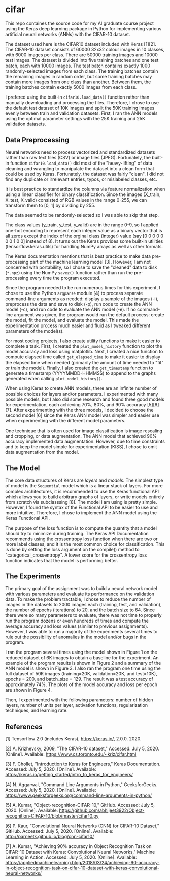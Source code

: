 # cifar

This repo containes the source code for my AI graduate course project using the Keras deep learning package in Python for implementing various artificial neural networks (ANNs) with the CIFAR-10 dataset.

The dataset used here is the CIFAR10 dataset included with Keras [1][2]. The CIFAR-10 dataset consists of 60000 32x32 colour images in 10 classes, with 6000 images per class. There are 50000 training images and 10000 test images. The dataset is divided into five training batches and one test batch, each with 10000 images. The test batch contains exactly 1000 randomly-selected images from each class. The training batches contain the remaining images in random order, but some training batches may contain more images from one class than another. Between them, the training batches contain exactly 5000 images from each class.

I prefered using the built-in `cifar10.load_data()` function rather than manually downloading and processing the files. Therefore, I chose to use the default test dataset of 10K images and split the 50K training images evenly between train and validation datasets. First, I ran the ANN models using the optimal parameter settings with the 25K training and 25K validation datasets. 

## Data Preprocessing

Neural networks need to process vectorized and standardized datasets rather than raw text files (CSV) or image files (JPEG). Fortunately, the built-in function `cifar10.load_data()` did most of the "heavy-lifting" of data cleaning and wrangling to manipulate the dataset into a clean form that could be used by Keras. Fortunately, the dataset was fairly "clean". I did not find any duplicate or irrelevant entries, typos, or mislabeled classes, etc. 

It is best practice to standardize the columns via feature normalization when using a linear classifier for binary classification. Since the images (X_train, X_test, X_valid) consisted of RGB values in the range 0-255, we can transform them to [0, 1] by dividing by 255. 

The data seemed to be randomly-selected so I was able to skip that step.

The class values (y_train, y_test, y_valid) are in the range 0-9, so I applied one-hot encoding to represent each integer value as a binary vector that is all zeros except the index of the orginal class (integer) value (say [0 0 0 0 0 0 0 1 0 0] instead of 8). It turns out the Keras provides some built-in utilities (tensorflow.keras.utils) for handling NumPy arrays as well as other formats. 

The Keras documentation mentions that is best practice to make data pre-processing part of the machine learning model [3]. However, I am not concerned with portabiliity, so I chose to save the "cleaned" data to disk (`*.npz`) using the NumPy `savez()` function rather than run the pre-processing every time the program executed.

Since the program needed to be run numerous times for this experiment, I chose to use the Python `argparse` module [4] to process separate command-line arguments as needed: display a sample of the images (-i), preprocess the data and save to disk (-p), run code to create the ANN model (-c), and run code to evaluate the ANN model (-e). If no command-line argument was given, the program would run the default process: create the model, fit the model, and evaluate the model. This made the experimentation process much easier and fluid as I tweaked different parameters of the model(s).

For most coding projects, I also create utility functions to make it easier to complete a task. First, I created the `plot_model_history` function to plot the model accuracy and loss using matplotlib. Next, I created a nice function to compute elapsed time called `get_elapsed_time` to make it easier to display the elapsed time when needed (primarily the amount of time needed to "fit" or train the model). Finally, I also created the `get_timestamp` function to generate a timestamp (YYYYMMDD-HHMMSS) to append to the graphs generated when calling `plot_model_history()`.

When using Keras to create ANN models, there are an infinite number of possible choices for layers and/or parameters. I experimented with many possible models, but I also did some research and found three good models for experimentation, each achieving 70%, 80%, and 90% accuracy [5][6][7]. After experimenting with the three models, I decided to choose the second model [6] since the Keras ANN model was simpler and easier use when experimenting with the different model parameters.

One technique that is often used for image classification is image rescaling and cropping, or data augmentation. The ANN model that achieved 90% accuracy implemented data augmentation. However, due to time constraints and to keep the model simple for experimentation (KISS), I chose to omit data augmentation from the model.

## The Model

The core data structures of Keras are _layers_ and _models_. The simplest type of model is the `Sequential` model which is a linear stack of layers. For more complex architectures, it is recommended to use the Keras functional API which allows you to build arbitrary graphs of layers, or write models entirely from scratch via subclasssing [8]. The model I am using is pretty simple. However, I found the syntax of the Functional API to be easier to use and more intuitive. Therefore, I chose to implement the ANN model using the Keras Functional API.

The purpose of the loss function is to compute the quantity that a model should try to minimize during training. The Keras API Documentation recommends using the crossentropy loss function when there are two or more label classes, and it is the most common choice for classification. This is done by setting the loss argument on the compile() method to "categorical_crossentropy". A lower score for the crossentropy loss function indicates that the model is performing better.

## The Experiments

The primary goal of the assignment was to build a neural network model with various parameters and evaluate its performance on the validation data. To make the problem tractable, I chose to reduce the number of images in the datasets to 2000 images each (training, test, and validation), the number of epochs (iterations) to 20, and the batch size to 64. Since there were so many parameters to evaluate, there was not time to properly run the program dozens or even hundreds of times and compute the average accuracy and loss values (similar to previous assignments). However, I was able to run a majority of the experiments several times to rule out the possibility of anomalies in the model and/or bugs in the program.

I ran the program several times using the model shown in Figure 1 on the reduced dataset of 6K images to obtain a baseline for the experiment. An example of the program results is shown in Figure 2 and a summary of the ANN model is shown in Figure 3. I also ran the program one time using the full dataset of 50K images (training=20K, validation=20K, and test=10K), epochs = 200, and batch_size = 129. The result was a test accuracy of approximately 74%. The plots of the model accuracy and loss per epoch are shown in Figure 4.

Then, I experimented with the following parameters: number of hidden layers, number of units per layer, activation functions, regularization techniques, and learning rate.


## References

[1] Tensorflow 2.0 (includes Keras), https://keras.io/, 2.0.0. 2020.

[2] A. Krizhevsky, 2009, "The CIFAR-10 dataset," Accessed: July 5, 2020. [Online]. Available: https://www.cs.toronto.edu/~kriz/cifar.html

[3] F. Chollet, "Introduction to Keras for Engineers," Keras Documentation. Accessed: July 5, 2020. [Online]. Available: https://keras.io/getting_started/intro_to_keras_for_engineers/

[4] N. Aggarwal, "Command Line Arguments in Python," GeeksforGeeks. Accessed: July 5, 2020. [Online]. Available: https://www.geeksforgeeks.org/command-line-arguments-in-python/


[5] A. Kumar, "Object-recognition-CIFAR-10," GitHub. Accessed: July 5, 2020. [Online]. Available: https://github.com/abhijeet3922/Object-recognition-CIFAR-10/blob/master/cifar10.py

[6] P. Kaur, "Convolutional Neural Networks (CNN) for CIFAR-10 Dataset," GitHub. Accessed: July 5, 2020. [Online]. Available: http://parneetk.github.io/blog/cnn-cifar10/

[7] A. Kumar, "Achieving 90% accuracy in Object Recognition Task on CIFAR-10 Dataset with Keras: Convolutional Neural Networks," Machine Learning in Action. Accessed: July 5, 2020. [Online]. Available: https://appliedmachinelearning.blog/2018/03/24/achieving-90-accuracy-in-object-recognition-task-on-cifar-10-dataset-with-keras-convolutional-neural-networks/

